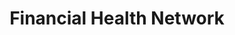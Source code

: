 ---
blog: https://finhealthnetwork.org/blog
facebook: https://facebook.com/finhealthnet
linkedin: https://linkedin.com/company/finhealthnetwork
logohandle: finhealthnetwork
sort: financialhealthnetwork
title: Financial Health Network
twitter: https://x.com/finhealthnet
website: https://finhealthnetwork.org/
youtube: https://youtube.com/channel/UClBG1PaS7GKmq7ZnRjFLs3w
---